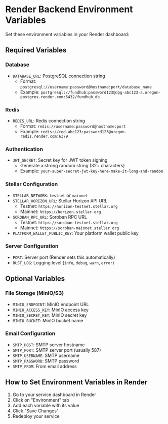 # Render Backend Environment Variables

Set these environment variables in your Render dashboard:

## Required Variables

### Database
- `DATABASE_URL`: PostgreSQL connection string
  - Format: `postgresql://username:password@hostname:port/database_name`
  - Example: `postgresql://fundhub:password123@dpg-abc123-a.oregon-postgres.render.com:5432/fundhub_db`

### Redis
- `REDIS_URL`: Redis connection string
  - Format: `redis://username:password@hostname:port`
  - Example: `redis://red-abc123:password123@oregon-redis.render.com:6379`

### Authentication
- `JWT_SECRET`: Secret key for JWT token signing
  - Generate a strong random string (32+ characters)
  - Example: `your-super-secret-jwt-key-here-make-it-long-and-random`

### Stellar Configuration
- `STELLAR_NETWORK`: `testnet` or `mainnet`
- `STELLAR_HORIZON_URL`: Stellar Horizon API URL
  - Testnet: `https://horizon-testnet.stellar.org`
  - Mainnet: `https://horizon.stellar.org`
- `SOROBAN_RPC_URL`: Soroban RPC URL
  - Testnet: `https://soroban-testnet.stellar.org`
  - Mainnet: `https://soroban-mainnet.stellar.org`
- `PLATFORM_WALLET_PUBLIC_KEY`: Your platform wallet public key

### Server Configuration
- `PORT`: Server port (Render sets this automatically)
- `RUST_LOG`: Logging level (`info`, `debug`, `warn`, `error`)

## Optional Variables

### File Storage (MinIO/S3)
- `MINIO_ENDPOINT`: MinIO endpoint URL
- `MINIO_ACCESS_KEY`: MinIO access key
- `MINIO_SECRET_KEY`: MinIO secret key
- `MINIO_BUCKET`: MinIO bucket name

### Email Configuration
- `SMTP_HOST`: SMTP server hostname
- `SMTP_PORT`: SMTP server port (usually 587)
- `SMTP_USERNAME`: SMTP username
- `SMTP_PASSWORD`: SMTP password
- `SMTP_FROM`: From email address

## How to Set Environment Variables in Render

1. Go to your service dashboard in Render
2. Click on "Environment" tab
3. Add each variable with its value
4. Click "Save Changes"
5. Redeploy your service
